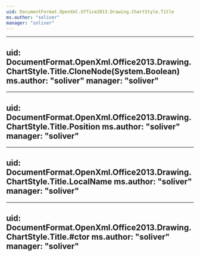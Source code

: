 ```yaml
---
uid: DocumentFormat.OpenXml.Office2013.Drawing.ChartStyle.Title
ms.author: "soliver"
manager: "soliver"
---
```


---
uid: DocumentFormat.OpenXml.Office2013.Drawing.ChartStyle.Title.CloneNode(System.Boolean)
ms.author: "soliver"
manager: "soliver"
---

---
uid: DocumentFormat.OpenXml.Office2013.Drawing.ChartStyle.Title.Position
ms.author: "soliver"
manager: "soliver"
---

---
uid: DocumentFormat.OpenXml.Office2013.Drawing.ChartStyle.Title.LocalName
ms.author: "soliver"
manager: "soliver"
---

---
uid: DocumentFormat.OpenXml.Office2013.Drawing.ChartStyle.Title.#ctor
ms.author: "soliver"
manager: "soliver"
---
